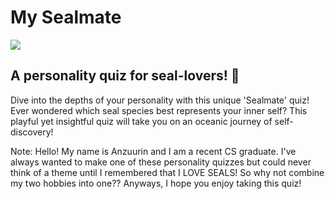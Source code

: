 # My Sealmate
![](https://github.com/anzuurin/My-Sealmate/blob/main/assets/spinning_seal.gif)
## A personality quiz for seal-lovers! :seal:

Dive into the depths of your personality with this unique 'Sealmate' quiz! Ever wondered which seal species best represents your inner self? This playful yet insightful quiz will take you on an oceanic journey of self-discovery!

Note: Hello! My name is Anzuurin and I am a recent CS graduate. I've always wanted to make one of these personality quizzes but could never think of a theme until I remembered that I LOVE SEALS! So why not combine my two hobbies into one?? Anyways, I hope you enjoy taking this quiz!